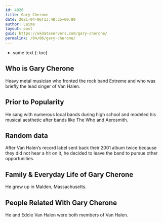 ```yaml
---
id: 4026
title: Gary Cherone
date: 2021-04-06T13:48:35+00:00
author: Laima
layout: post
guid: https://ukdataservers.com/gary-cherone/
permalink: /04/06/gary-cherone/
---
```


* some text
{: toc}


## Who is Gary Cherone
                  
                  
                  
Heavy metal musician who fronted the rock band Extreme and who was briefly the lead singer of Van Halen.
                  
              
            
              
            
                
                
                
## Prior to Popularity
                  
                  
                  
He sang with numerous local bands during high school and modeled his musical aesthetic after bands like The Who and Aerosmith.
                  
              
            
              
            
                
                
                
## Random data
                  
                  
                  
After Van Halen&#8217;s record label sent back their 2001 album twice because they did not hear a hit on it, he decided to leave the band to pursue other opportunities.
                  
              
            
              
            
                
                
                
## Family & Everyday Life of Gary Cherone
                  
                  
                  
He grew up in Malden, Massachusetts.
                  
              
            
              
            
                
                
                
## People Related With Gary Cherone
                  
                  
                  
He and Eddie Van Halen were both members of Van Halen.
                  
              
            
              
            
                
              
            
              
              
            
            
              
            
          
          
          